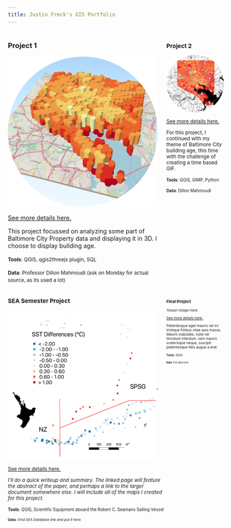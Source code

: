 ```yaml
---
title: Justin Freck's GIS Portfolio
---
```

<!--This is the first row of projects -->
<div style="display:table-row; width:100%; table-layout: fixed">
<div style="display: table-cell; width:370px; margin-right:3px" markdown="1">

### Project 1 

![Project1Teaser](project1/Project1Teaser.PNG)

[See more details here.](https://jfreck.github.io/project1/project1.html)

This project focussed on analyzing some part of Baltimore City Property data and displaying it in 3D. I choose to display building age.

<small>__Tools__: QGIS, qgis2threejs plugin, SQL</small>

<small>__Data__: 
Professor Dillon Mahmoudi (ask on Monday for actual source, as its used a lot)

</div>

<div style="display: table-cell; width:370px" markdown="1">

### Project 2

![Project2Teaser](project2/Project2Teaser.png)

[See more details here.](https://jfreck.github.io/project2/project2.html)

For this project, I continued with my theme of Baltimore City building age, this time with the challenge of creating a time based GIF.

<small>__Tools__: QGIS, GIMP, Python</small>

<small>__Data__:
Dillon Mahmoudi</small>

</div>
</div>
<!--This is the second row of projects -->
<div style="display:table-row; width:100%; table-layout: fixed">
<div style="display: table-cell; width:370px; margin-right:3px" markdown="1">

### SEA Semester Project

![SEAProjectTeaser](SEAproject/SEAProjectTeaser.png)

[See more details here.](https://jfreck.github.io/SEAproject/SEAproject.html)

*I'll do a quick writeup and summary. The linked page will feature the abstract of the paper, and perhaps a link to the larger document somewhere else. I will include all of the maps I created for this project.*

<small>__Tools__: QGIS, Scientific Equipment aboard the Robert C. Seamans Sailing Vessel

<small>__Data__:
*Find SEA Database link and put it here.*

</div>

<div style="display: table-cell; width:370px" markdown="1">

### Final Project 

*Teaser Image Here*

[See more details here.](https://jfreck.github.io/finalproject/finalproject.html)

Pellentesque eget mauris vel mi tristique finibus vitae quis massa. Mauris vulputate, nulla vel tincidunt interdum, sem mauris scelerisque neque, suscipit pellentesque felis augue a erat. 

<small>__Tools__: QGIS

<small>__Data__: 
*Put data here*

</div>
</div>
